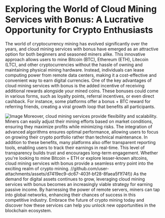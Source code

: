 # Exploring the World of Cloud Mining Services with Bonus: A Lucrative Opportunity for Crypto Enthusiasts
The world of cryptocurrency mining has evolved significantly over the years, and cloud mining services with bonus have emerged as an attractive option for both beginners and seasoned miners alike. This innovative approach allows users to mine Bitcoin (BTC), Ethereum (ETH), Litecoin (LTC), and other cryptocurrencies without the hassle of owning and maintaining physical mining hardware. Instead, individuals can lease computing power from remote data centers, making it a cost-effective and convenient way to earn digital currencies.
One of the key advantages of cloud mining services with bonus is the added incentive of receiving additional rewards alongside your mined coins. These bonuses could come in various forms, such as loyalty points, referral incentives, or even direct cashback. For instance, some platforms offer a bonus + BTC reward for referring friends, creating a viral growth loop that benefits all participants. 

![Image](https://github.com/user-attachments/assets/4a25d116-2220-4385-b08e-f287af8fcbc4)
Moreover, cloud mining services provide flexibility and scalability. Miners can easily adjust their mining efforts based on market conditions, ensuring they maximize profits while minimizing risks. The integration of advanced algorithms ensures optimal performance, allowing users to focus on growing their crypto portfolio rather than technical maintenance.
In addition to these benefits, many platforms also offer transparent reporting tools, enabling users to track their earnings in real-time. This level of transparency builds trust and encourages long-term engagement. Whether you're looking to mine Bitcoin + ETH or explore lesser-known altcoins, cloud mining services with bonus provide a seamless entry point into the exciting realm of crypto mining.
 //github.com/user-attachments/assets/d7419ec9-dc67-403f-bf28-8faea5f1f74f))
As the demand for digital assets continues to grow, leveraging cloud mining services with bonus becomes an increasingly viable strategy for earning passive income. By harnessing the power of remote servers, miners can tap into global networks, enhancing their chances of success in this competitive industry. Embrace the future of crypto mining today and discover how these services can help you unlock new opportunities in the blockchain ecosystem.
